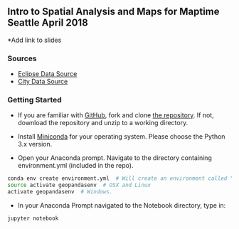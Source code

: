 ## Intro to Spatial Analysis and Maps for Maptime Seattle April 2018

*Add link to slides

### Sources

* [Eclipse Data Source](http://xjubier.free.fr/en/site_pages/SolarEclipsesGoogleEarth.html)
* [City Data Source](http://www.naturalearthdata.com/downloads/10m-cultural-vectors/10m-populated-places/)

### Getting Started

* If you are familiar with [GitHub](http://www.github.com), fork and clone [the repository](https://github.com/christyheaton/GIS_PyCon_Tutorial_2018). If not, download the repository and unzip to a working directory.

* Install [Miniconda](https://conda.io/miniconda.html) for your operating system. Please choose the Python 3.x version.

* Open your Anaconda prompt. Navigate to the directory containing environment.yml (included in the repo).

```bash
conda env create environment.yml  # Will create an environment called "geopandasenv"
source activate geopandasenv  # OSX and Linux
activate geopandasenv  # Windows.
```

* In your Anaconda Prompt navigated to the Notebook directory, type in:

```bash
jupyter notebook
```

